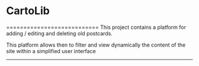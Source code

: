 # CartoLib

===========================
This project contains a platform for adding / editing and deleting old postcards.  

This platform allows then to filter and view dynamically the content of the site within a simplified user interface

-------------------------------
